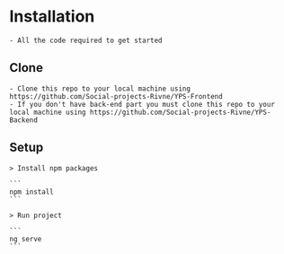 # Installation
	- All the code required to get started

## Clone 
	- Clone this repo to your local machine using https://github.com/Social-projects-Rivne/YPS-Frontend
	- If you don't have back-end part you must clone this repo to your local machine using https://github.com/Social-projects-Rivne/YPS-Backend
  
## Setup
	> Install npm packages
	
	```
	npm install
	```
	
	> Run project 
	
	```
	ng serve
	```